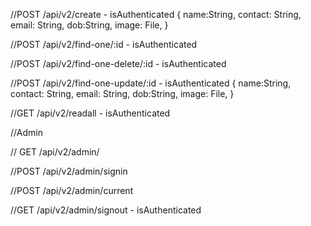 //POST /api/v2/create - isAuthenticated
{
name:String,
contact: String,
email: String,
dob:String,
image: File,
}

//POST /api/v2/find-one/:id - isAuthenticated

//POST /api/v2/find-one-delete/:id - isAuthenticated

//POST /api/v2/find-one-update/:id - isAuthenticated
{
name:String,
contact: String,
email: String,
dob:String,
image: File,
}

//GET /api/v2/readall - isAuthenticated

//Admin

// GET /api/v2/admin/

//POST /api/v2/admin/signin

//POST /api/v2/admin/current

//GET /api/v2/admin/signout - isAuthenticated
